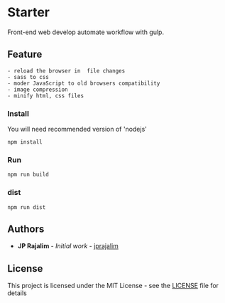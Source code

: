 # Starter

Front-end web develop automate workflow with gulp.

## Feature

    - reload the browser in  file changes
    - sass to css
    - moder JavaScript to old browsers compatibility
    - image compression
    - minify html, css files

### Install

You will need recommended version of 'nodejs'

```
npm install
```

### Run

```
npm run build
```

### dist

```
npm run dist
```

## Authors

- **JP Rajalim** - _Initial work_ - [jprajalim](https://github.com/Jitanpr)

## License

This project is licensed under the MIT License - see the [LICENSE](https://opensource.org/licenses/MIT) file for details
